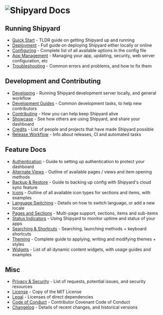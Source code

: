 # ![Shipyard Docs](https://i.ibb.co/4mdNf7M/heading-docs.png)

## Running Shipyard

- [Quick Start](/docs/quick-start.md) - TLDR guide on getting Shipyard up and running
- [Deployment](/docs/deployment.md) - Full guide on deploying Shipyard either locally or online
- [Configuring](/docs/configuring.md) - Complete list of all available options in the config file
- [App Management](/docs/management.md) - Managing your app, updating, security, web server configuration, etc
- [Troubleshooting](/docs/troubleshooting.md) - Common errors and problems, and how to fix them

## Development and Contributing

- [Developing](/docs/developing.md) - Running Shipyard development server locally, and general workflow
- [Development Guides](/docs/development-guides.md) - Common development tasks, to help new contributors
- [Contributing](/docs/contributing.md) - How you can help keep Shipyard alive
- [Showcase](/docs/showcase.md) - See how others are using Shipyard, and share your dashboard
- [Credits](/docs/credits.md) - List of people and projects that have made Shipyard possible
- [Release Workflow](/docs/release-workflow.md) - Info about releases, CI and automated tasks

## Feature Docs

- [Authentication](/docs/authentication.md) - Guide to setting up authentication to protect your dashboard
- [Alternate Views](/docs/alternate-views.md) - Outline of available pages / views and item opening methods
- [Backup & Restore](/docs/backup-restore.md) - Guide to backing up config with Shipyard's cloud sync feature
- [Icons](/docs/icons.md) - Outline of all available icon types for sections and items, with examples
- [Language Switching](/docs/multi-language-support.md) - Details on how to switch language, or add a new locale
- [Pages and Sections](/docs/pages-and-sections.md) - Multi-page support, sections, items and sub-items
- [Status Indicators](/docs/status-indicators.md) - Using Shipyard to monitor uptime and status of your apps
- [Searching  & Shortcuts](/docs/searching.md) - Searching, launching methods + keyboard shortcuts
- [Theming](/docs/theming.md) - Complete guide to applying, writing and modifying themes + styles
- [Widgets](/docs/widgets.md) - List of all dynamic content widgets, with usage guides and examples

## Misc

- [Privacy & Security](/docs/privacy.md) - List of requests, potential issues, and security resources
- [License](/LICENSE) - Copy of the MIT License
- [Legal](/.github/LEGAL.md) - Licenses of direct dependencies
- [Code of Conduct](/.github/CODE_OF_CONDUCT.md) - Contributor Covenant Code of Conduct
- [Changelog](/.github/CHANGELOG.md) - Details of recent changes, and historical versions
